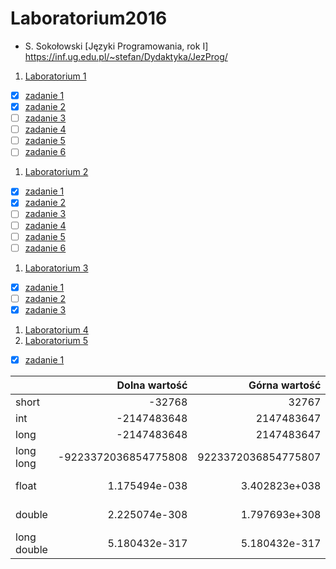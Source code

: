 # Laboratorium2016

* S. Sokołowski
  [Języki Programowania, rok I] https://inf.ug.edu.pl/~stefan/Dydaktyka/JezProg/

1. [Laboratorium 1](lab01)
  * [X] [zadanie 1](lab01/zad01.c)
  * [X] [zadanie 2](lab01/zad02.c)
  * [ ] [zadanie 3](lab01/zad03.c)
  * [ ] [zadanie 4](lab01/zad04.c)
  * [ ] [zadanie 5](lab01/zad05.c)
  * [ ] [zadanie 6](lab01/zad06.c)
1. [Laboratorium 2](lab02)
  * [X] [zadanie 1](lab02/zad01.c)
  * [X] [zadanie 2](lab02/zad02.c)
  * [ ] [zadanie 3](lab02/zad03.c)
  * [ ] [zadanie 4](lab02/zad04.c)
  * [ ] [zadanie 5](lab02/zad05.c)
  * [ ] [zadanie 6](lab02/zad06.c)
1. [Laboratorium 3](lab03)
  * [X] [zadanie 1](lab03/zad01.c)
  * [ ] [zadanie 2](lab03/zad02.c)
  * [X] [zadanie 3](lab03/zad03.c)
1. [Laboratorium 4](lab04)
1. [Laboratorium 5](lab05)
  * [X] [zadanie 1](lab05/zad01.c)

  |             |     Dolna wartość    |    Górna wartość    |   "ziarno"    |   "precyzja"  |
  | ----------- | --------------------:| -------------------:| ------------: | ------------: |
  | short       | -32768               | 32767               |               |               |
  | int         | -2147483648          | 2147483647          |               |               |
  | long        | -2147483648          | 2147483647          |               |               |
  | long long   | -9223372036854775808 | 9223372036854775807 |               |               |
  | float       | 1.175494e-038        | 3.402823e+038       | 1.192093e-007 | 2.964394e-323 |
  | double      | 2.225074e-308        | 1.797693e+308       | 2.220446e-016 | 7.410985e-323 |
  | long double | 5.180432e-317        | 5.180432e-317       | 5.180432e-317 | 8.893182e-323 |
